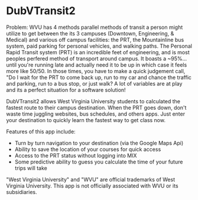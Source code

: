 # DubVTransit2

Problem: WVU has 4 methods parallel methods of transit a person might utilize to get between the its 3 campuses (Downtown, Engineering, & Medical) and various off campus facilities: the PRT, the Mountainline bus system, paid parking for personal vehicles, and walking paths. The Personal Rapid Transit system (PRT) is an incredible feet of engineering, and is most peoples perfered method of transport around campus. It boasts a ~95%... until you're running late and actually need it to be up in which case it feels more like 50/50. In those times, you have to make a quick judgement call, "Do I wait for the PRT to come back up, run to my car and chance the traffic and parking, run to a bus stop, or just walk? A lot of variables are at play and its a perfect situation for a software solution!

DubVTransit2 allows West Virginia University students to calculated the fastest route to their campus destination. When the PRT goes down, don't waste time juggling websites, bus schedules, and others apps. Just enter your destination to quickly learn the fastest way to get class now.

Features of this app include:
- Turn by turn navigation to your destination (via the Google Maps Api)
- Ability to save the location of your courses for quick access
- Access to the PRT status without logging into MIX
- Some predictive ability to guess you calculate the time of your future trips will take

"West Virginia University" and "WVU" are official trademarks of West Virginia University. This app is not officially associated with WVU or its subsidiaries.
